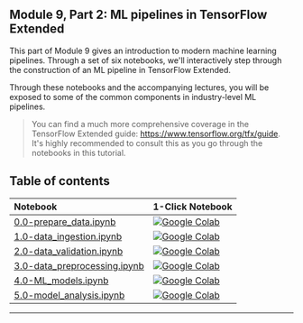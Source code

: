 ## Module 9, Part 2: ML pipelines in TensorFlow Extended

This part of Module 9 gives an introduction to modern machine learning pipelines. Through a set of six notebooks, we'll interactively step through the construction of an ML pipeline in TensorFlow Extended.

Through these notebooks and the accompanying lectures, you will be exposed to some of the common components in industry-level ML pipelines. 

> You can find a much more comprehensive coverage in the TensorFlow Extended guide: https://www.tensorflow.org/tfx/guide. It's highly recommended to consult this as you go through the notebooks in this tutorial. 

## Table of contents

| Notebook    |      1-Click Notebook      |
|:----------|------|
|  [0.0-prepare_data.ipynb](https://nbviewer.org/github/alu042/DAT255-2022/blob/master/Module-9-2-TensorFlow_Extended/nbs/0.0-prepare_data.ipynb)  | [![Google Colab](https://colab.research.google.com/assets/colab-badge.svg)](https://colab.research.google.com/github/alu042/DAT255-2022/blob/master/Module-9-2-TensorFlow_Extended/nbs/0.0-prepare_data.ipynb)
| [1.0-data_ingestion.ipynb](https://nbviewer.org/github/alu042/DAT255-2022/blob/master/Module-9-2-TensorFlow_Extended/nbs/1.0-data_ingestion.ipynb) | [![Google Colab](https://colab.research.google.com/assets/colab-badge.svg)](https://colab.research.google.com/github/alu042/DAT255-2022/blob/master/Module-9-2-TensorFlow_Extended/nbs/1.0-data_ingestion.ipynb)|
| [2.0-data_validation.ipynb](https://nbviewer.org/github/alu042/DAT255-2022/blob/master/Module-9-2-TensorFlow_Extended/nbs/2.0-data_validation) | [![Google Colab](https://colab.research.google.com/assets/colab-badge.svg)](https://colab.research.google.com/github/alu042/DAT255-2022/blob/master/Module-9-2-TensorFlow_Extended/nbs/2.0-data_validation.ipynb) |
| [3.0-data_preprocessing.ipynb](https://nbviewer.org/github/alu042/DAT255-2022/blob/master/Module-9-2-TensorFlow_Extended/nbs/3.0-data_preprocessing.ipynb) | [![Google Colab](https://colab.research.google.com/assets/colab-badge.svg)](https://colab.research.google.com/github/alu042/DAT255-2022/blob/master/Module-9-2-TensorFlow_Extended/nbs/3.0-data_preprocessing.ipynb)|
| [4.0-ML_models.ipynb](https://nbviewer.org/github/alu042/DAT255-2022/blob/master/Module-9-2-TensorFlow_Extended/nbs/4.0-ML_models.ipynb) | [![Google Colab](https://colab.research.google.com/assets/colab-badge.svg)](https://colab.research.google.com/github/alu042/DAT255-2022/blob/master/Module-9-2-TensorFlow_Extended/nbs/4.0-ML_models.ipynb)|
| [5.0-model_analysis.ipynb]() | [![Google Colab](https://colab.research.google.com/assets/colab-badge.svg)]()|
---